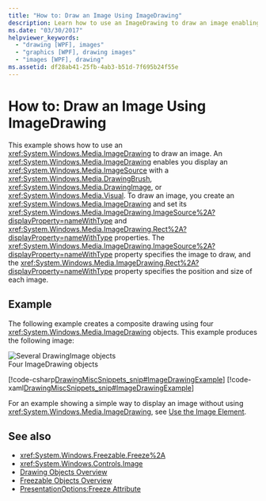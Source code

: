```yaml
---
title: "How to: Draw an Image Using ImageDrawing"
description: Learn how to use an ImageDrawing to draw an image enabling you to display an ImageSource with a DrawingBrush, DrawingImage, or Visual.
ms.date: "03/30/2017"
helpviewer_keywords: 
  - "drawing [WPF], images"
  - "graphics [WPF], drawing images"
  - "images [WPF], drawing"
ms.assetid: df28ab41-25fb-4ab3-b51d-7f695b24f55e
---
```

# How to: Draw an Image Using ImageDrawing
This example shows how to use an <xref:System.Windows.Media.ImageDrawing> to draw an image. An <xref:System.Windows.Media.ImageDrawing> enables you display an <xref:System.Windows.Media.ImageSource> with a <xref:System.Windows.Media.DrawingBrush>, <xref:System.Windows.Media.DrawingImage>, or <xref:System.Windows.Media.Visual>. To draw an image, you create an <xref:System.Windows.Media.ImageDrawing> and set its <xref:System.Windows.Media.ImageDrawing.ImageSource%2A?displayProperty=nameWithType> and <xref:System.Windows.Media.ImageDrawing.Rect%2A?displayProperty=nameWithType> properties. The <xref:System.Windows.Media.ImageDrawing.ImageSource%2A?displayProperty=nameWithType> property specifies the image to draw, and the <xref:System.Windows.Media.ImageDrawing.Rect%2A?displayProperty=nameWithType> property specifies the position and size of each image.  
  
## Example  
 The following example creates a composite drawing using four <xref:System.Windows.Media.ImageDrawing> objects. This example produces the following image:  
  
 ![Several DrawingImage objects](./media/graphicsmm-imagedrawingexample.jpg "graphicsmm_ImageDrawingExample")  
Four ImageDrawing objects  
  
 [!code-csharp[DrawingMiscSnippets_snip#ImageDrawingExample](~/samples/snippets/csharp/VS_Snippets_Wpf/DrawingMiscSnippets_snip/CSharp/ImageDrawingExample.cs#imagedrawingexample)]
 [!code-xaml[DrawingMiscSnippets_snip#ImageDrawingExample](~/samples/snippets/xaml/VS_Snippets_Wpf/DrawingMiscSnippets_snip/XAML/ImageDrawingExample.xaml#imagedrawingexample)]  
  
 For an example showing a simple way to display an image without using <xref:System.Windows.Media.ImageDrawing>, see [Use the Image Element](../controls/how-to-use-the-image-element.md).  
  
## See also

- <xref:System.Windows.Freezable.Freeze%2A>
- <xref:System.Windows.Controls.Image>
- [Drawing Objects Overview](drawing-objects-overview.md)
- [Freezable Objects Overview](../advanced/freezable-objects-overview.md)
- [PresentationOptions:Freeze Attribute](../advanced/presentationoptions-freeze-attribute.md)
